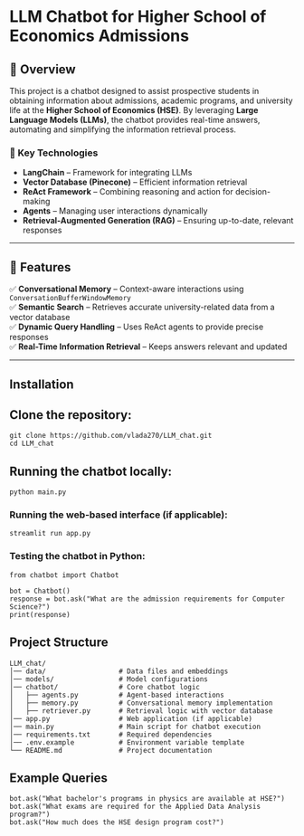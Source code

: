 # LLM Chatbot for Higher School of Economics Admissions

## 📌 Overview
This project is a chatbot designed to assist prospective students in obtaining information about admissions, academic programs, and university life at the **Higher School of Economics (HSE)**. By leveraging **Large Language Models (LLMs)**, the chatbot provides real-time answers, automating and simplifying the information retrieval process.

### 🔹 Key Technologies
- **LangChain** – Framework for integrating LLMs
- **Vector Database (Pinecone)** – Efficient information retrieval
- **ReAct Framework** – Combining reasoning and action for decision-making
- **Agents** – Managing user interactions dynamically
- **Retrieval-Augmented Generation (RAG)** – Ensuring up-to-date, relevant responses

---

## 🎯 Features
✅ **Conversational Memory** – Context-aware interactions using `ConversationBufferWindowMemory`  
✅ **Semantic Search** – Retrieves accurate university-related data from a vector database  
✅ **Dynamic Query Handling** – Uses ReAct agents to provide precise responses  
✅ **Real-Time Information Retrieval** – Keeps answers relevant and updated  

---

## Installation

## Clone the repository:
   ```
   git clone https://github.com/vlada270/LLM_chat.git
   cd LLM_chat
  ```
## Running the chatbot locally:
```
python main.py
```
### Running the web-based interface (if applicable):
``` streamlit run app.py ```
### Testing the chatbot in Python:
```
from chatbot import Chatbot

bot = Chatbot()
response = bot.ask("What are the admission requirements for Computer Science?")
print(response)
```

## Project Structure
```
LLM_chat/
│── data/                  # Data files and embeddings
│── models/                # Model configurations
│── chatbot/               # Core chatbot logic
│   ├── agents.py          # Agent-based interactions
│   ├── memory.py          # Conversational memory implementation
│   ├── retriever.py       # Retrieval logic with vector database
│── app.py                 # Web application (if applicable)
│── main.py                # Main script for chatbot execution
│── requirements.txt       # Required dependencies
│── .env.example           # Environment variable template
└── README.md              # Project documentation
```

## Example Queries
```
bot.ask("What bachelor's programs in physics are available at HSE?")
bot.ask("What exams are required for the Applied Data Analysis program?")
bot.ask("How much does the HSE design program cost?")
```


